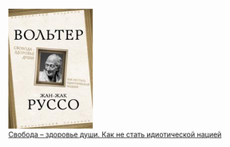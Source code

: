 ![](Свобода%20–%20здоровье%20души.%20Как%20не%20стать%20идиотической%20нацией.jpg)  
[Свобода – здоровье души. Как не стать идиотической нацией](Свобода%20–%20здоровье%20души.%20Как%20не%20стать%20идиотической%20нацией.md)
